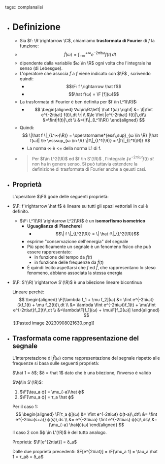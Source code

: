tags:: complanalisi

- # Definizione
	- Sia $f: \R \rightarrow \C$, chiamiamo **trasformata di Fourier** di $f$ la funzione:
	- $$\hat{f}(ω) = ∫_{-∞}^{+∞} e^{-2πitω}f(t)\,dt$$
	- dipendente dalla variabile $ω \in \R$ ogni volta che l'integrale ha senso (di Lebesgue).
	- L'operatore che associa $\hat f$ a $f$ viene indicato con $\F$ , scrivendo quindi:
		- $$\F: f \rightarrow \hat f$$
		- $$\hat f(ω) = \F [f](ω)$$
	- La trasformata di Fourier è ben definita per $f \in L^1(\R)$:
		- $$
		  \begin{aligned}
		  ∀ω\in\R:\left| \hat f(ω) \right| &= \l|\fint e^{-2πiωt} f(t)\,dt \r|\\
		  &\le \fint |e^{-2πiωt} f(t)|\,dt\\
		  &=\fint|f(t)|\,dt \\
		  &=\|f\|_{L^1(\R)}
		  \end{aligned}
		  $$
	- Quindi:
	  $$
	  \|\hat f \|_{L^∞(\R)} = \operatorname*{ess\,sup}_{ω \in \R} |\hat f(ω)| \le \esssup_{ω \in \R} \|f\|_{L^1(\R)} = \|f\|_{L^1(\R)}
	  $$
		- La norma ∞ è <= della norma L1 di f.
	- > Per $f\in L^2(\R)$ ed $f \in S'(\R)$ , l'integrale $\fint e^{-2πiωt}f(t)\,dt$ non ha in genere senso. Si può tuttavia estendere la definizione di trasformata di Fourier anche a qeusti casi.
- ## Proprietà
  
  L'operatore $\F$ gode delle seguenti proprietà:
- $\F: f \rightarrow \hat f$ è lineare su tutti gli spazi vettoriali in cui è definito.
	- $\F: L^1(\R) \rightarrow L^2(\R)$ è un **isomorfismo isometrico**
		- **Uguaglianza di Plancherel**
			- $$\| f \|_{L^2(\R)} = \| \hat f\|_{L^2(\R)}$$
		- esprime "conservazione dell'energia" del segnale
		- Più specificamente un segnale è un fenomeno fisico che può essere rappresentato:
			- in funzione del tempo da $f(t)$
			- in funzione delle frequenze da $\hat f(t)$
		- È quindi lecito aspettarsi che $f$ ed $\hat f$, che rappresentano lo steso fenomeno, abbiano associata la stessa energia
- $\F: S'(\R) \rightarrow S'(\R)$ è una biiezione lineare bicontinua
  
  Lineare perché:
  $$
  \begin{aligned}
  \F[\lambda f_1 + \mu f_2](ω) &= \fint e^{-2πiωt}(λf_1(t) + \mu f_2(t))\,dt \\
  &=
  \lambda \fint e^{-2πiωt}f_1(t) + \mu\fint e^{-2πiωt}f_2(t)\,dt \\
  &=\lambda\F[f_1](ω) + \mu\F[f_2(ω)]
  \end{aligned}
  $$
  ![[Pasted image 20230908021630.png]]
- ## Trasformata come rappresentazione del segnale
  
  L'interpretazione di $\hat f(ω)$ come rappresentazione del segnale rispetto alle frequenze si basa sulle seguenti proprietà:
  
  $\hat 1 = δ$; $δ = \hat 1$
  dato che è una biiezione, l'inverso è valido
  
  $∀ϕ\in S'(\R)$:
  1. $\F[\tau_a ϕ] = \mu_{-a}\hat ϕ$
  2. $\F[\mu_a ϕ] = τ_a \hat ϕ$
  
  Per il caso 1:
  $$
  \begin{aligned}
  \F[τ_a ϕ](ω) &= \fint e^{-2πiωt} ϕ(t-a)\,dt\\
  &= \fint e^{-2πiω(s+a)} ϕ(s)\,ds \\
  &= e^{-2πiωa} \fint e^{-2πiωs} ϕ(s)\,ds\\
  &= (\mu_{-a} \hatϕ)(ω)
  \end{aligned}
  $$
  Il caso 2 con $ϕ \in L'(\R)$ è del tutto analogo.
  
  Proprietà:
  $\F[e^{2πiat}] = δ_a$
  
  Dalle due proprietà precedenti:
  $F[e^{2πiat}] = \F[\mu_a 1] = \tau_a \hat 1 = τ_aδ = δ_a$